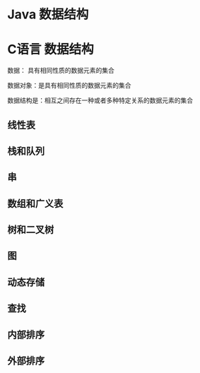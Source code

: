 # Java 数据结构 

# C语言 数据结构

数据： 具有相同性质的数据元素的集合

数据对象：是具有相同性质的数据元素的集合

数据结构是：相互之间存在一种或者多种特定关系的数据元素的集合

## 线性表

## 栈和队列

## 串


##  数组和广义表


## 树和二叉树

## 图

##  动态存储

## 查找

## 内部排序

## 外部排序



